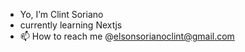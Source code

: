 - Yo, I’m Clint Soriano
- currently learning Nextjs
- 📫 How to reach me @elsonsorianoclint@gmail.com

<!---
Clintelson/Clintelson is a ✨ special ✨ repository because its `README.md` (this file) appears on your GitHub profile.
You can click the Preview link to take a look at your changes.
--->
